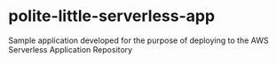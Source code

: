 # polite-little-serverless-app
Sample application developed for the purpose of deploying to the AWS Serverless Application Repository
